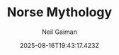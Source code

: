 ---
title: "Norse Mythology"
date: "2025-08-16T19:43:17.423Z"
author: "Neil Gaiman"
read_year: "NO"
recommendation: '3'
url: /bookshelf/norse-mythology
---